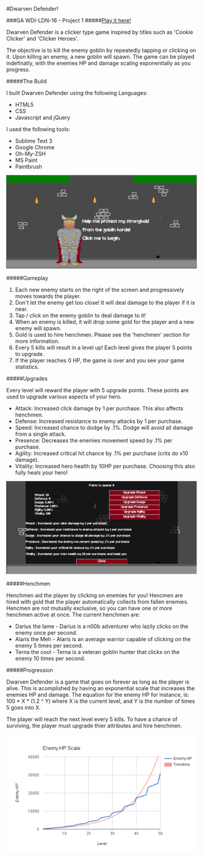 #Dwarven Defender!

###GA WDI-LDN-16 - Project 1
#####[Play it here!](http://dwarven-defender.herokuapp.com/ "Here!")

Dwarven Defender is a clicker type game inspired by titles such as 'Cookie Clicker' 
and 'Clicker Heroes'.

The objective is to kill the enemy goblin by repeatedly tapping or clicking on it.
Upon killing an enemy, a new goblin will spawn. The game can be played indefinatly, 
with the enemies HP and damage scaling exponentially as you progress.

#####The Build

I built Dwarven Defender using the following Languages:
* HTML5
* CSS
* Javascript and jQuery

I used the following tools:
* Sublime Text 3
* Google Chrome
* Oh-My-ZSH
* MS Paint
* Paintbrush

![](./assets/screenshot1.png)

#####Gameplay

1. Each new enemy starts on the right of the screen and progressively moves towards the player.
2. Don't let the enemy get too close! It will deal damage to the player if it is near.
3. Tap / click on the enemy goblin to deal damage to it!
4. When an enemy is killed, it will drop some gold for the player and a new enemy will spawn.
5. Gold is used to hire henchmen. Please see the 'henchmen' section for more information.
6. Every 5 kills will result in a level up! Each level gives the player 5 points to upgrade.
7. If the player reaches 0 HP, the game is over and you see your game statistics.

#####Upgrades

Every level will reward the player with 5 upgrade points. These points are used to upgrade
various aspects of your hero.

* Attack:      Increased click damage by 1 per purchase. This also affects henchmen.
* Defense:     Increased resistance to enemy attacks by 1 per purchase.
* Speed:       Increased chance to dodge by .1%. Dodge will avoid all damage from a single attack.
* Presence:    Decreases the enemies movement speed by .1% per purchase.
* Agility:     Increased critical hit chance by .1% per purchase (crits do x10 damage).
* Vitality:    Increased hero health by 10HP per purchase. Choosing this also fully heals your hero!

![](./assets/upgrades.png)

#####Henchmen

Henchmen aid the player by clicking on enemies for you! Hencmen are hired with gold that
the player automatically collects from fallen enemies. Hencmen are not mutually exclusive, 
so you can have one or more henchmen active at once. The current henchmen are:

* Darius the lame -  Darius is a n00b adventurer who lazily clicks on the enemy once per second.
* Alaris the Meh  -  Alaris is an average warrior capable of clicking on the enemy 5 times per second.
* Terna the cool -      Terna is a veteran goblin hunter that clicks on the enemy 10 times per second.

#####Progression

Dwarven Defender is a game that goes on forever as long as the player is alive. This is acomplished
by having an exponential scale that increases the enemies HP and damage. The equation for the enemy HP for 
instance, is: 100 * X * (1.2 ^ Y) where X is the current level, and Y is the number of times 5 goes into X.

The player will reach the next level every 5 kills. To have a chance of surviving, the player must upgrade 
thier attributes and hire henchmen. 

![](./assets/hp-scale.png)
